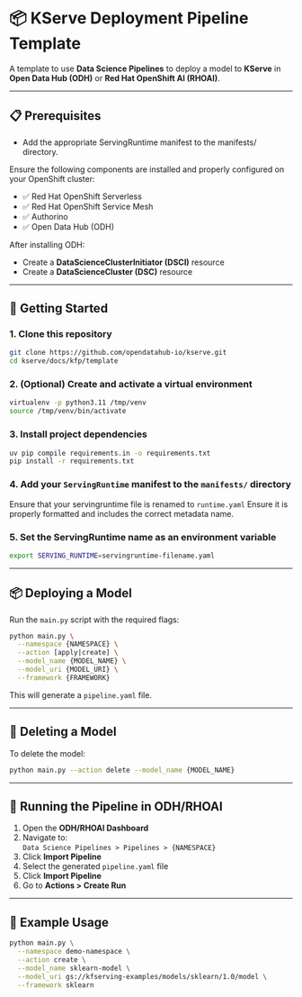 # 📦 KServe Deployment Pipeline Template

A template to use **Data Science Pipelines** to deploy a model to **KServe** in **Open Data Hub (ODH)** or **Red Hat OpenShift AI (RHOAI)**.

---

## 📋 Prerequisites

- Add the appropriate ServingRuntime manifest to the manifests/ directory.

Ensure the following components are installed and properly configured on your OpenShift cluster:

- ✅ Red Hat OpenShift Serverless
- ✅ Red Hat OpenShift Service Mesh
- ✅ Authorino
- ✅ Open Data Hub (ODH)

After installing ODH:
- Create a **DataScienceClusterInitiator (DSCI)** resource
- Create a **DataScienceCluster (DSC)** resource

---

## 🚀 Getting Started

### 1. Clone this repository
```bash
git clone https://github.com/opendatahub-io/kserve.git
cd kserve/docs/kfp/template
```

### 2. (Optional) Create and activate a virtual environment
```bash
virtualenv -p python3.11 /tmp/venv
source /tmp/venv/bin/activate
```

### 3. Install project dependencies
```bash
uv pip compile requirements.in -o requirements.txt
pip install -r requirements.txt
```

### 4. Add your `ServingRuntime` manifest to the `manifests/` directory
Ensure that your servingruntime file is renamed to ```runtime.yaml```
Ensure it is properly formatted and includes the correct metadata name.

### 5. Set the ServingRuntime name as an environment variable

```bash
export SERVING_RUNTIME=servingruntime-filename.yaml
```
---

## 📦 Deploying a Model

Run the `main.py` script with the required flags:
```bash
python main.py \
  --namespace {NAMESPACE} \
  --action [apply|create] \
  --model_name {MODEL_NAME} \
  --model_uri {MODEL_URI} \
  --framework {FRAMEWORK}
```

This will generate a `pipeline.yaml` file.

---

## 🧹 Deleting a Model

To delete the model:
```bash
python main.py --action delete --model_name {MODEL_NAME}
```

---

## 📂 Running the Pipeline in ODH/RHOAI

1. Open the **ODH/RHOAI Dashboard**
2. Navigate to:  
   `Data Science Pipelines > Pipelines > {NAMESPACE}`
3. Click **Import Pipeline**
4. Select the generated `pipeline.yaml` file
5. Click **Import Pipeline**
6. Go to **Actions > Create Run**

---

## 📄 Example Usage

```bash
python main.py \
  --namespace demo-namespace \
  --action create \
  --model_name sklearn-model \
  --model_uri gs://kfserving-examples/models/sklearn/1.0/model \
  --framework sklearn
```
